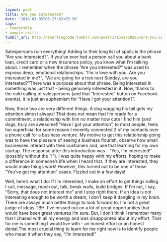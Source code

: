 ```yaml
---
layout: post
title: Are you interested?
date: '2018-03-05T05:27:02+05:30'
tags:
- leadership
- people skills
tumblr_url: http://snortingcode.tumblr.com/post/171551760205/are-you-interested
---
```

Salespersons ruin everything! Adding to their long list of spoils is the phrase “Are you interested?”. If you’ve ever had a person call you about a bank loan, credit card or a new insurance policy, you know what I’m talking about. I remember when the phrase “Are you interested?” was used to express deep, emotional relationships. “I’m in love with you. Are you interested in me?”, “We are going for a trek next Sunday, are you interested?”There was a purpose about that phrase. Being interested in something was just that - being genuinely interested in it. Now, thanks to the cold calling of salespersons (and that “Interested” button on Facebook events), it is just an euphemism for “Have I got your attention?”.

Now, those two are very different things. A dog wagging his tail gets my attention almost always! That does not mean that I’m ready for a commitment, a relationship with him no matter how cute I find him (and dogs, truly are awesome!)“Have I got your attention”, to most people, feels too superficial for some reason.I recently connected 2 of my contacts over a phone call for a business venture. My motive to get this relationship going was to have the pleasure of seeing a business flourish, observe how small businesses interact with their customers and, use that learning for my own startup. The response after this introduction was - “Yes, I’m interested!” (possibly without the “!”). I was quite happy with my efforts, hoping to make a difference in someone’s life when I heard that. If they are interested, they would make things work! However, this turned out to be one of those “You’ve got my attention” cases. Fizzled out in a few days!

Well, here’s what I do: If I’m interested, I make an effort to get things rolling. I call, message, reach out, talk, break walls, build bridges. If I’m not, I say, “Sorry, that does not interest me” and I stop right there. If an idea is not interesting enough to be worth a dream, I don’t keep it dangling in my brain. There are always much better things to look forward to. I’m not a great judge of ideas TBH. I’ve missed out on a lot of great opportunities that would have been great ventures I’m sure. But, I don’t think I remember many that I chased with all my energy and was disappointed about my effort. That for me is something I would live with - an honest effort or an honest denial.The most crucial thing to learn for me right now is to identify people who mean it when they say, “I’m interested!”
